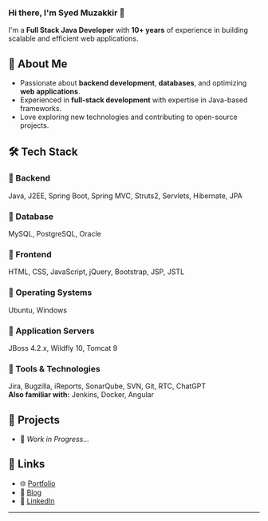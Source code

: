 ### Hi there, I'm Syed Muzakkir 👋

I'm a **Full Stack Java Developer** with **10+ years** of experience in building scalable and efficient web applications.

## 🚀 About Me
- Passionate about **backend development**, **databases**, and optimizing **web applications**.
- Experienced in **full-stack development** with expertise in Java-based frameworks.
- Love exploring new technologies and contributing to open-source projects.

## 🛠️ Tech Stack

### 🔹 Backend
Java, J2EE, Spring Boot, Spring MVC, Struts2, Servlets, Hibernate, JPA  

### 🔹 Database
MySQL, PostgreSQL, Oracle  

### 🔹 Frontend
HTML, CSS, JavaScript, jQuery, Bootstrap, JSP, JSTL  

### 🔹 Operating Systems
Ubuntu, Windows  

### 🔹 Application Servers
JBoss 4.2.x, Wildfly 10, Tomcat 9  

### 🔹 Tools & Technologies
Jira, Bugzilla, iReports, SonarQube, SVN, Git, RTC, ChatGPT  
**Also familiar with:** Jenkins, Docker, Angular  

## 📂 Projects
<!-- List your projects here -->
- 🚧 *Work in Progress...*

## 🔗 Links
<!-- Add your website, blog, or social media links here -->
- 🌐 [Portfolio](#)  
- 📝 [Blog](#)  
- 💼 [LinkedIn](#)  

---

